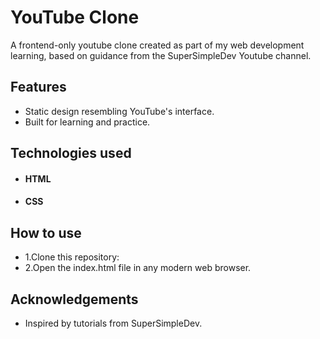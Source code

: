 # YouTube Clone
A frontend-only youtube clone created as part of my web development learning, based on guidance from the SuperSimpleDev Youtube channel.
## Features
- Static design resembling YouTube's interface.
- Built for learning and practice.
## Technologies used
- #### HTML
- #### CSS

## How to use
- 1.Clone this repository:
- 2.Open the index.html file in any modern web browser.

## Acknowledgements
- Inspired by tutorials from SuperSimpleDev.